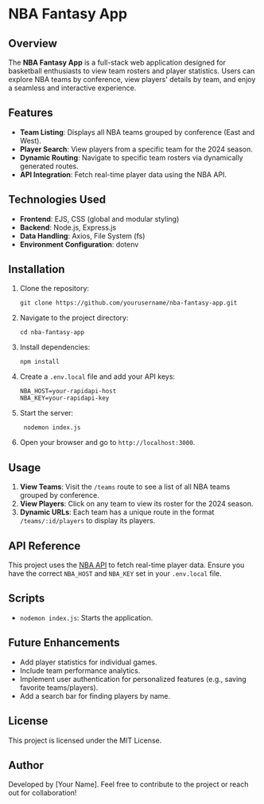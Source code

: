 # NBA Fantasy App

## Overview
The **NBA Fantasy App** is a full-stack web application designed for basketball enthusiasts to view team rosters and player statistics. Users can explore NBA teams by conference, view players' details by team, and enjoy a seamless and interactive experience.

## Features
- **Team Listing**: Displays all NBA teams grouped by conference (East and West).
- **Player Search**: View players from a specific team for the 2024 season.
- **Dynamic Routing**: Navigate to specific team rosters via dynamically generated routes.
- **API Integration**: Fetch real-time player data using the NBA API.

## Technologies Used
- **Frontend**: EJS, CSS (global and modular styling)
- **Backend**: Node.js, Express.js
- **Data Handling**: Axios, File System (fs)
- **Environment Configuration**: dotenv

## Installation

1. Clone the repository:
   ```
   git clone https://github.com/yourusername/nba-fantasy-app.git
   ```
2. Navigate to the project directory:
   ```
   cd nba-fantasy-app
   ```
3. Install dependencies:
   ```
   npm install
   ```
4. Create a `.env.local` file and add your API keys:
   ```env
   NBA_HOST=your-rapidapi-host
   NBA_KEY=your-rapidapi-key
   ```
5. Start the server:
   ```
    nodemon index.js
   ```

6. Open your browser and go to `http://localhost:3000`.

## Usage

1. **View Teams**: Visit the `/teams` route to see a list of all NBA teams grouped by conference.
2. **View Players**: Click on any team to view its roster for the 2024 season.
3. **Dynamic URLs**: Each team has a unique route in the format `/teams/:id/players` to display its players.

## API Reference

This project uses the [NBA API](https://rapidapi.com/api-sports/api/api-nba/) to fetch real-time player data. Ensure you have the correct `NBA_HOST` and `NBA_KEY` set in your `.env.local` file.

## Scripts
- `nodemon index.js`: Starts the application.

## Future Enhancements
- Add player statistics for individual games.
- Include team performance analytics.
- Implement user authentication for personalized features (e.g., saving favorite teams/players).
- Add a search bar for finding players by name.

## License
This project is licensed under the MIT License.

## Author
Developed by [Your Name]. Feel free to contribute to the project or reach out for collaboration!

